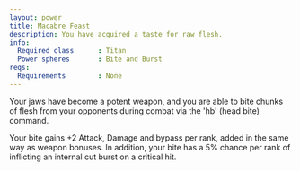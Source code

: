 ```yaml
---
layout: power
title: Macabre Feast
description: You have acquired a taste for raw flesh.
info:
  Required class      : Titan
  Power spheres       : Bite and Burst
reqs:
  Requirements        : None
---
```


Your jaws have become a potent weapon, and you are able to bite chunks of flesh
from your opponents during combat via the 'hb' (head bite) command.

Your bite gains +2 Attack, Damage and bypass per rank, added in the same way as
weapon bonuses.  In addition, your bite has a 5% chance per rank of inflicting
an internal cut burst on a critical hit.